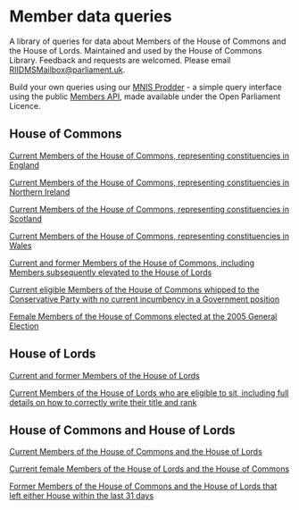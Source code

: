 # Member data queries

A library of queries for data about Members of the House of Commons and the House of Lords. Maintained and used by the House of Commons Library. Feedback and requests are welcomed. Please email [RIIDMSMailbox@parliament.uk](mailto:RIIDMSMailbox@parliament.uk).

Build your own queries using our [MNIS Prodder](https://mnis-prodder.herokuapp.com/) - a simple query interface using the public [Members API](https://data.parliament.uk/membersdataplatform/default.aspx), made available under the Open Parliament Licence.


## House of Commons

[Current Members of the House of Commons, representing constituencies in England](https://api.parliament.uk/mnis-prodder/parse?filter=house=both%7Cconstituencyinarea=England&include=)

[Current Members of the House of Commons, representing constituencies in Northern Ireland](https://api.parliament.uk/mnis-prodder/parse?filter=house=both%7Cconstituencyinarea=Northern%20Ireland&include=)

[Current Members of the House of Commons, representing constituencies in Scotland](https://api.parliament.uk/mnis-prodder/parse?filter=house=both%7Cconstituencyinarea=Scotland&include=)

[Current Members of the House of Commons, representing constituencies in Wales](https://api.parliament.uk/mnis-prodder/parse?filter=house=both%7Cconstituencyinarea=Wales&include=)

[Current and former Members of the House of Commons, including Members subsequently elevated to the House of Lords](https://api.parliament.uk/mnis-prodder/parse?filter=membership=all%7Chouse*commons&include=)

[Current eligible Members of the House of Commons whipped to the Conservative Party with no current incumbency in a Government position](https://api.parliament.uk/mnis-prodder/parse?filter=house=commons%7Ciseligible=true%7Cpartyid=4%7Choldsgovernmentpost=false&include=)

[Female Members of the House of Commons elected at the 2005 General Election](https://api.parliament.uk/mnis-prodder/parse?filter=membership=all|gender=F|house*commons|returnedatelection=2005%20general%20election&include=)

## House of Lords

[Current and former Members of the House of Lords](https://api.parliament.uk/mnis-prodder/parse?filter=membership=all%7Chouse*lords&include=)

[Current Members of the House of Lords who are eligible to sit, including full details on how to correctly write their title and rank](https://api.parliament.uk/mnis-prodder/parse?filter=house=lords|iseligible=true/PreferredNames/)

## House of Commons and House of Lords

[Current Members of the House of Commons and the House of Lords](https://api.parliament.uk/mnis-prodder/parse?filter=house=both&include=)

[Current female Members of the House of Lords and the House of Commons](https://api.parliament.uk/mnis-prodder/parse?filter=gender=F|house=both/)

[Former Members of the House of Commons and the House of Lords that left either House within the last 31 days](https://api.parliament.uk/mnis-prodder/parse?filter=membership=all%7Cleftdays=31%7Chouse=both&include=)
